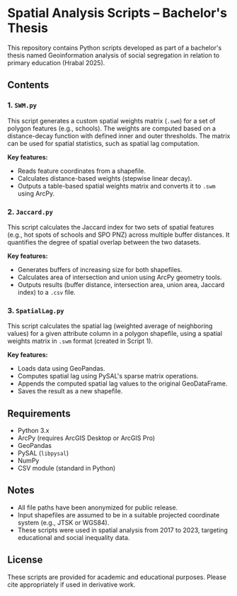 # Spatial Analysis Scripts – Bachelor's Thesis

This repository contains Python scripts developed as part of a bachelor's thesis named Geoinformation analysis of social segregation in relation to primary education (Hrabal 2025).

## Contents

### 1. `SWM.py`
This script generates a custom spatial weights matrix (`.swm`) for a set of polygon features (e.g., schools). The weights are computed based on a distance-decay function with defined inner and outer thresholds. The matrix can be used for spatial statistics, such as spatial lag computation.

**Key features:**
- Reads feature coordinates from a shapefile.
- Calculates distance-based weights (stepwise linear decay).
- Outputs a table-based spatial weights matrix and converts it to `.swm` using ArcPy.

### 2. `Jaccard.py`
This script calculates the Jaccard index for two sets of spatial features (e.g., hot spots of schools and SPO PNZ) across multiple buffer distances. It quantifies the degree of spatial overlap between the two datasets.

**Key features:**
- Generates buffers of increasing size for both shapefiles.
- Calculates area of intersection and union using ArcPy geometry tools.
- Outputs results (buffer distance, intersection area, union area, Jaccard index) to a `.csv` file.

### 3. `SpatialLag.py`
This script calculates the spatial lag (weighted average of neighboring values) for a given attribute column in a polygon shapefile, using a spatial weights matrix in `.swm` format (created in Script 1).

**Key features:**
- Loads data using GeoPandas.
- Computes spatial lag using PySAL's sparse matrix operations.
- Appends the computed spatial lag values to the original GeoDataFrame.
- Saves the result as a new shapefile.

## Requirements

- Python 3.x
- ArcPy (requires ArcGIS Desktop or ArcGIS Pro)
- GeoPandas
- PySAL (`libpysal`)
- NumPy
- CSV module (standard in Python)

## Notes

- All file paths have been anonymized for public release.
- Input shapefiles are assumed to be in a suitable projected coordinate system (e.g., JTSK or WGS84).
- These scripts were used in spatial analysis from 2017 to 2023, targeting educational and social inequality data.

## License

These scripts are provided for academic and educational purposes. Please cite appropriately if used in derivative work.

